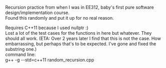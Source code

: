 Recursion practice from when I was in EE312, baby's first pure software design/implementation course.  
Found this randomly and put it up for no real reason.  

Requires C++11 because I used nullptr :)  
Lost a lot of the test cases for the functions in here but whatever. They should all work. (ETA: Over 2 years later I find that this is not the case. How embarrassing, but perhaps that's to be expected. I've gone and fixed the substring one.)   
command line:  
g++ -g --std=c++11 random_recursion.cpp  
